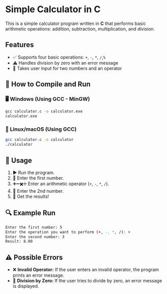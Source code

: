 # Simple Calculator in C

This is a simple calculator program written in **C** that performs basic arithmetic operations: addition, subtraction, multiplication, and division.

## Features

- ✅ Supports four basic operations: `+`, `-`, `*`, `/`,`%`
- ⚠️ Handles division by zero with an error message
- 📝 Takes user input for two numbers and an operator

## 🎯 How to Compile and Run

### 🖥️ Windows (Using GCC - MinGW)

```sh
gcc calculator.c -o calculator.exe
calculator.exe
```

### 🐧 Linux/macOS (Using GCC)

```sh
gcc calculator.c -o calculator
./calculator
```

## 📌 Usage

1. ▶️ Run the program.
2. 🔢 Enter the first number.
3. ➕➖✖️➗ Enter an arithmetic operator (`+`, `-`, `*`, `/`).
4. 🔢 Enter the 2nd number.
5. 🎉 Get the results!

## 🔍 Example Run

```sh
Enter the first number: 5
Enter the operation you want to perform (+, -, *, /): +
Enter the second number: 3
Result: 8.00
```

## ⚠️ Possible Errors

- ❌ **Invalid Operator:** If the user enters an invalid operator, the program prints an error message.
- 🚫 **Division by Zero:** If the user tries to divide by zero, an error message is displayed.

##
